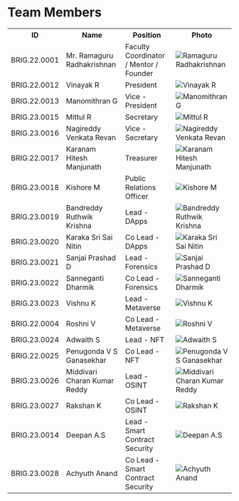 <h1>Team Members</h1>

<table>
    <tr>
        <th>ID</th>
        <th>Name</th>
        <th>Position</th>
        <th>Photo</th>
    </tr>
    <tr>
        <td>BRIG.22.0001</td>
        <td>Mr. Ramaguru Radhakrishnan</td>
        <td>Faculty Coordinator / Mentor / Founder</td>
        <td><img src="link_to_ramaguru_photo.jpg" alt="Ramaguru Radhakrishnan"></td>
    </tr>
    <tr>
        <td>BRIG.22.0012</td>
        <td>Vinayak R</td>
        <td>President</td>
        <td><img src="link_to_vinayak_photo.jpg" alt="Vinayak R"></td>
    </tr>
    <tr>
        <td>BRIG.22.0013</td>
        <td>Manomithran G</td>
        <td>Vice - President</td>
        <td><img src="link_to_manomithran_photo.jpg" alt="Manomithran G"></td>
    </tr>
    <tr>
        <td>BRIG.23.0015</td>
        <td>Mittul R</td>
        <td>Secretary</td>
        <td><img src="link_to_mittul_photo.jpg" alt="Mittul R"></td>
    </tr>
    <tr>
        <td>BRIG.23.0016</td>
        <td>Nagireddy Venkata Revan</td>
        <td>Vice - Secretary</td>
        <td><img src="link_to_revan_photo.jpg" alt="Nagireddy Venkata Revan"></td>
    </tr>
    <tr>
        <td>BRIG.22.0017</td>
        <td>Karanam Hitesh Manjunath</td>
        <td>Treasurer</td>
        <td><img src="link_to_hitesh_photo.jpg" alt="Karanam Hitesh Manjunath"></td>
    </tr>
    <tr>
        <td>BRIG.23.0018</td>
        <td>Kishore M</td>
        <td>Public Relations Officer</td>
        <td><img src="link_to_kishore_photo.jpg" alt="Kishore M"></td>
    </tr>
    <tr>
        <td>BRIG.23.0019</td>
        <td>Bandreddy Ruthwik Krishna</td>
        <td>Lead - DApps</td>
        <td><img src="link_to_ruthwik_photo.jpg" alt="Bandreddy Ruthwik Krishna"></td>
    </tr>
    <tr>
        <td>BRIG.23.0020</td>
        <td>Karaka Sri Sai Nitin</td>
        <td>Co Lead - DApps</td>
        <td><img src="link_to_sai_nitin_photo.jpg" alt="Karaka Sri Sai Nitin"></td>
    </tr>
    <tr>
        <td>BRIG.23.0021</td>
        <td>Sanjai Prashad D</td>
        <td>Lead - Forensics</td>
        <td><img src="link_to_sanjai_photo.jpg" alt="Sanjai Prashad D"></td>
    </tr>
    <tr>
        <td>BRIG.23.0022</td>
        <td>Sanneganti Dharmik</td>
        <td>Co Lead - Forensics</td>
        <td><img src="link_to_dharmik_photo.jpg" alt="Sanneganti Dharmik"></td>
    </tr>
    <tr>
        <td>BRIG.23.0023</td>
        <td>Vishnu K</td>
        <td>Lead - Metaverse</td>
        <td><img src="link_to_vishnu_photo.jpg" alt="Vishnu K"></td>
    </tr>
    <tr>
        <td>BRIG.22.0004</td>
        <td>Roshni V</td>
        <td>Co Lead - Metaverse</td>
        <td><img src="link_to_roshni_photo.jpg" alt="Roshni V"></td>
    </tr>
    <tr>
        <td>BRIG.23.0024</td>
        <td>Adwaith S</td>
        <td>Lead - NFT</td>
        <td><img src="link_to_adwaith_photo.jpg" alt="Adwaith S"></td>
    </tr>
    <tr>
        <td>BRIG.22.0025</td>
        <td>Penugonda V S Ganasekhar</td>
        <td>Co Lead - NFT</td>
        <td><img src="link_to_ganasekhar_photo.jpg" alt="Penugonda V S Ganasekhar"></td>
    </tr>
    <tr>
        <td>BRIG.23.0026</td>
        <td>Middivari Charan Kumar Reddy</td>
        <td>Lead - OSINT</td>
        <td><img src="link_to_charan_photo.jpg" alt="Middivari Charan Kumar Reddy"></td>
    </tr>
    <tr>
        <td>BRIG.23.0027</td>
        <td>Rakshan K</td>
        <td>Co Lead - OSINT</td>
        <td><img src="link_to_rakshan_photo.jpg" alt="Rakshan K"></td>
    </tr>
    <tr>
        <td>BRIG.23.0014</td>
        <td>Deepan A.S</td>
        <td>Lead - Smart Contract Security</td>
        <td><img src="link_to_deepan_photo.jpg" alt="Deepan A.S"></td>
    </tr>
    <tr>
        <td>BRIG.23.0028</td>
        <td>Achyuth Anand</td>
        <td>Co Lead - Smart Contract Security</td>
        <td><img src="link_to_achyuth_photo.jpg" alt="Achyuth Anand"></td>
    </tr>
</table>

</body>
</html>
